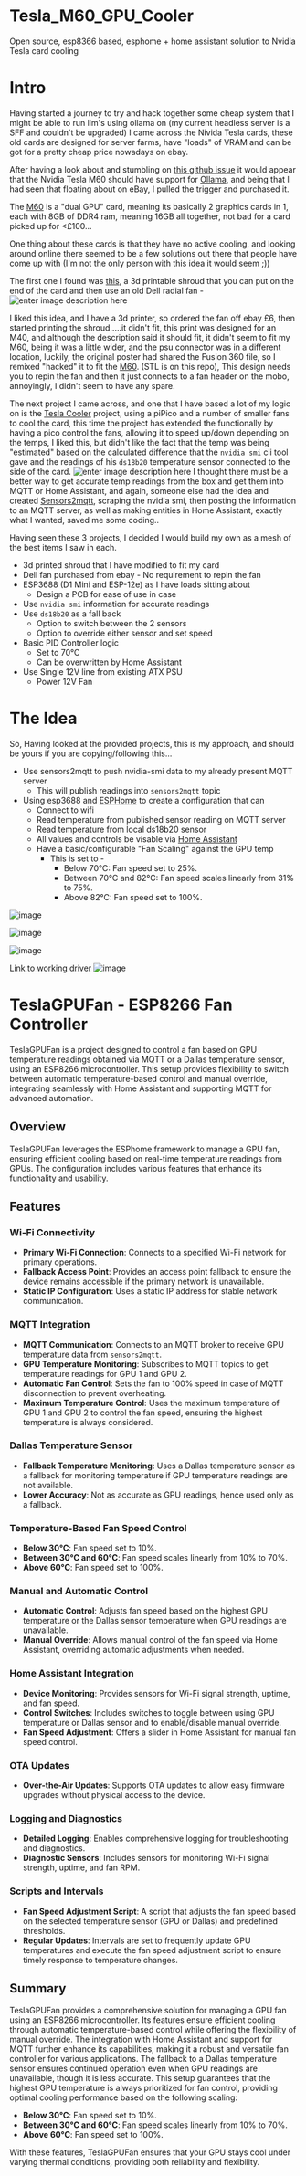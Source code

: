 

# Tesla_M60_GPU_Cooler
Open source, esp8366 based, esphome + home assistant solution to Nvidia Tesla card cooling
# Intro
Having started a journey to try and hack together some cheap system that I might be able to run llm's using ollama on (my current headless server is a SFF and couldn't be upgraded) I came across the Nivida Tesla cards, these old cards are designed for server farms, have "loads" of VRAM and can be got for a pretty cheap price nowadays on ebay.

After having a look about and stumbling on [this github issue](https://github.com/ollama/ollama/issues/2250) it would appear that the Nvidia Tesla M60 should have support for [Ollama](https://ollama.com/), and being that I had seen that floating about on eBay, I pulled the trigger and purchased it.

The [M60](https://www.techpowerup.com/gpu-specs/tesla-m60.c2760) is a "dual GPU" card, meaning its basically 2 graphics cards in 1, each with 8GB of DDR4 ram, meaning 16GB all together, not bad for a card picked up for <£100...

One thing about these cards is that they have no active cooling, and looking around online there seemed to be a few solutions out there that people have come up with (I'm not the only person with this idea it would seem ;)) 

The first one I found was [this](https://www.thingiverse.com/thing:6038375), a 3d printable shroud that you can put on the end of the card and then use an old Dell radial fan - 
![enter image description here](https://cdn.thingiverse.com/assets/81/43/b7/08/b5/large_display_0d693aff-a07b-4d63-ab91-155a881d37fa.png)

I liked this idea, and I have a 3d printer, so ordered the fan off ebay £6, then started printing the shroud.....it didn't fit, this print was designed for an M40, and although the description said it should fit, it didn't seem to fit my M60, being it was a little wider, and the psu connector was in a different location, luckily, the original poster had shared the Fusion 360 file, so I remixed "hacked" it to fit the [M60](https://www.thingiverse.com/thing:6611626). (STL is on this repo), This design needs you to repin the fan and then it just connects to a fan header on the mobo, annoyingly, I didn't seem to have any spare.

The next project I came across, and one that I have based a lot of my logic on is the [Tesla Cooler](https://github.com/tesla-cooler) project, using a piPico and a number of smaller fans to cool the card, this time the project has extended the functionally by having a pico control the fans, allowing it to speed up/down depending on the temps, I liked this, but didn't like the fact that the temp was being "estimated" based on the calculated difference that the `nvidia smi` cli tool gave and the readings of his `ds18b20` temperature sensor connected to the side of the card.
![enter image description here](https://www.esologic.com/wp-content/uploads/2021/11/MG_5596-644x429.jpg)
I thought there must be a better way to get accurate temp readings from the box and get them into MQTT or Home Assistant, and again, someone else had the idea and created [Sensors2mqtt](https://github.com/koriwi/sensors2mqtt), scraping the nvidia smi, then posting the information to an MQTT server, as well as making entities in Home Assistant, exactly what I wanted, saved me some coding..

Having seen these 3 projects, I decided I would build my own as a mesh of the best items I saw in each.

 - 3d printed shroud that I have modified to fit my card
 - Dell fan purchased from ebay
         - No requirement to repin the fan
 - ESP3688 (D1 Mini and ESP-12e) as I have loads sitting about
	 - Design a PCB for ease of use in case
 - Use `nvidia smi` information for accurate readings
 - Use `ds18b20` as a fall back
	 - Option to switch between the 2 sensors
	 - Option to override either sensor and set speed
 - Basic PID Controller logic
 	- Set to 70°C
  	- Can be overwritten by Home Assistant 
 - Use Single 12V line from existing ATX PSU
 	- Power 12V Fan
# The Idea

So, Having looked at the provided projects, this is my approach, and should be yours if you are copying/following this...

 - Use sensors2mqtt to push nvidia-smi data to my already present MQTT server
	 - This will publish readings into `sensors2mqtt` topic
 - Using esp3688 and [ESPHome](https://esphome.io/index.html) to create a configuration that can 
	 - Connect to wifi
	 - Read temperature from published sensor reading on MQTT server
	 - Read temperature from local ds18b20 sensor
	 - All values and controls be visable via [Home Assistant](https://www.home-assistant.io/)
	 - Have a basic/configurable "Fan Scaling" against the GPU temp
		 - This is set to -
			- Below 70°C: Fan speed set to 25%.
			- Between 70°C and 82°C: Fan speed scales linearly from 31% to 75%.
			- Above 82°C: Fan speed set to 100%.

![image](https://github.com/karl0ss/Tesla_M60_GPU_Cooler/assets/2493260/772dd6d8-6c78-424f-b040-0d405d7db1bc)

![image](https://github.com/karl0ss/Tesla_M60_GPU_Cooler/assets/2493260/5208d1f0-97dd-4c7e-82b3-e253288f31ae)

![image](https://github.com/karl0ss/Tesla_M60_GPU_Cooler/assets/2493260/f3e7f10e-381e-4672-bde9-14616baf444d)


[Link to working driver](https://www.nvidia.com/Download/driverResults.aspx/222684/en-us/)
![image](https://github.com/karl0ss/Tesla_M60_GPU_Cooler/assets/2493260/93abcb32-f536-4157-9d0a-08d4d52167a3)


# TeslaGPUFan - ESP8266 Fan Controller

TeslaGPUFan is a project designed to control a fan based on GPU temperature readings obtained via MQTT or a Dallas temperature sensor, using an ESP8266 microcontroller. This setup provides flexibility to switch between automatic temperature-based control and manual override, integrating seamlessly with Home Assistant and supporting MQTT for advanced automation.

## Overview

TeslaGPUFan leverages the ESPhome framework to manage a GPU fan, ensuring efficient cooling based on real-time temperature readings from GPUs. The configuration includes various features that enhance its functionality and usability.

## Features

### Wi-Fi Connectivity
- **Primary Wi-Fi Connection**: Connects to a specified Wi-Fi network for primary operations.
- **Fallback Access Point**: Provides an access point fallback to ensure the device remains accessible if the primary network is unavailable.
- **Static IP Configuration**: Uses a static IP address for stable network communication.

### MQTT Integration
- **MQTT Communication**: Connects to an MQTT broker to receive GPU temperature data from `sensors2mqtt`.
- **GPU Temperature Monitoring**: Subscribes to MQTT topics to get temperature readings for GPU 1 and GPU 2.
- **Automatic Fan Control**: Sets the fan to 100% speed in case of MQTT disconnection to prevent overheating.
- **Maximum Temperature Control**: Uses the maximum temperature of GPU 1 and GPU 2 to control the fan speed, ensuring the highest temperature is always considered.

### Dallas Temperature Sensor
- **Fallback Temperature Monitoring**: Uses a Dallas temperature sensor as a fallback for monitoring temperature if GPU temperature readings are not available.
- **Lower Accuracy**: Not as accurate as GPU readings, hence used only as a fallback.

### Temperature-Based Fan Speed Control
- **Below 30°C**: Fan speed set to 10%.
- **Between 30°C and 60°C**: Fan speed scales linearly from 10% to 70%.
- **Above 60°C**: Fan speed set to 100%.

### Manual and Automatic Control
- **Automatic Control**: Adjusts fan speed based on the highest GPU temperature or the Dallas sensor temperature when GPU readings are unavailable.
- **Manual Override**: Allows manual control of the fan speed via Home Assistant, overriding automatic adjustments when needed.

### Home Assistant Integration
- **Device Monitoring**: Provides sensors for Wi-Fi signal strength, uptime, and fan speed.
- **Control Switches**: Includes switches to toggle between using GPU temperature or Dallas sensor and to enable/disable manual override.
- **Fan Speed Adjustment**: Offers a slider in Home Assistant for manual fan speed control.

### OTA Updates
- **Over-the-Air Updates**: Supports OTA updates to allow easy firmware upgrades without physical access to the device.

### Logging and Diagnostics
- **Detailed Logging**: Enables comprehensive logging for troubleshooting and diagnostics.
- **Diagnostic Sensors**: Includes sensors for monitoring Wi-Fi signal strength, uptime, and fan RPM.

### Scripts and Intervals
- **Fan Speed Adjustment Script**: A script that adjusts the fan speed based on the selected temperature sensor (GPU or Dallas) and predefined thresholds.
- **Regular Updates**: Intervals are set to frequently update GPU temperatures and execute the fan speed adjustment script to ensure timely response to temperature changes.

## Summary

TeslaGPUFan provides a comprehensive solution for managing a GPU fan using an ESP8266 microcontroller. Its features ensure efficient cooling through automatic temperature-based control while offering the flexibility of manual override. The integration with Home Assistant and support for MQTT further enhance its capabilities, making it a robust and versatile fan controller for various applications. The fallback to a Dallas temperature sensor ensures continued operation even when GPU readings are unavailable, though it is less accurate. This setup guarantees that the highest GPU temperature is always prioritized for fan control, providing optimal cooling performance based on the following scaling:

- **Below 30°C**: Fan speed set to 10%.
- **Between 30°C and 60°C**: Fan speed scales linearly from 10% to 70%.
- **Above 60°C**: Fan speed set to 100%.

With these features, TeslaGPUFan ensures that your GPU stays cool under varying thermal conditions, providing both reliability and flexibility.
